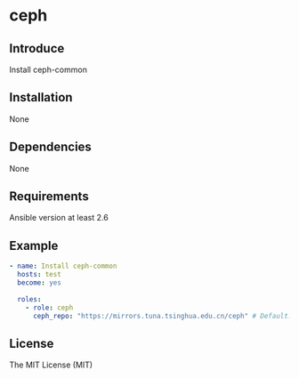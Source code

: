 # ceph

## Introduce

Install ceph-common

## Installation

None

## Dependencies

None

## Requirements

Ansible version at least 2.6

## Example

```yaml
- name: Install ceph-common
  hosts: test
  become: yes
  
  roles:
    - role: ceph
      ceph_repo: "https://mirrors.tuna.tsinghua.edu.cn/ceph" # Default: "https://download.ceph.com"
```

## License

The MIT License (MIT)

